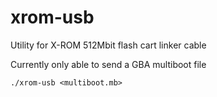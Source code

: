 # xrom-usb

Utility for X-ROM 512Mbit flash cart linker cable

Currently only able to send a GBA multiboot file
```
./xrom-usb <multiboot.mb>
```